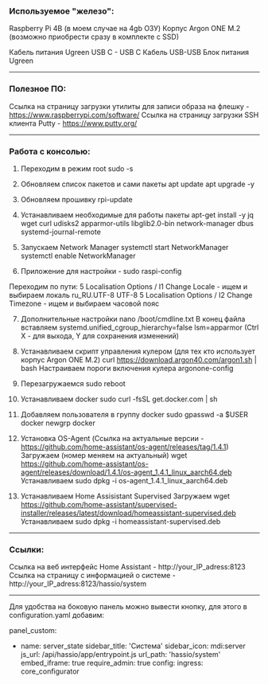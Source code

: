 ### Используемое "железо":
Raspberry Pi 4B (в моем случае на 4gb ОЗУ)
Корпус Argon ONE M.2 (возможно приобрести сразу в комплекте с SSD)

Кабель питания Ugreen USB C - USB C
Кабель USB-USB
Блок питания Ugreen 

__________________________________________________________________

### Полезное ПО:
Ссылка на страницу загрузки утилиты для записи образа на флешку - https://www.raspberrypi.com/software/
Ссылка на страницу загрузки SSH клиента Putty - https://www.putty.org/
__________________________________________________________________

### Работа с консолью:

1. Переходим в режим root
sudo -s

2. Обновляем список пакетов и сами пакеты
apt update
apt upgrade -y

3. Обновляем прошивку
rpi-update

4. Устанавливаем необходимые для работы пакеты
apt-get install -y jq wget curl udisks2 apparmor-utils libglib2.0-bin network-manager dbus systemd-journal-remote

5. Запускаем Network Manager
systemctl start NetworkManager
systemctl enable NetworkManager

6. Приложение для настройки -
sudo raspi-config

Переходим по пути:
5 Localisation Options / I1 Change Locale - ищем и выбираем локаль ru_RU.UTF-8 UTF-8
5 Localisation Options / I2 Change Timezone - ищем и выбираем часовой пояс

7. Дополнительные настройки
nano /boot/cmdline.txt
В конец файла вставляем systemd.unified_cgroup_hierarchy=false lsm=apparmor
(Ctrl X - для выхода, Y для сохранения изменений)

8. Устанавливаем скрипт управления кулером (для тех кто использует корпус Argon ONE M.2)
curl https://download.argon40.com/argon1.sh | bash
Настраиваем пороги включения кулера
argonone-config

9. Перезагружаемся
sudo reboot

10. Устанавливаем docker
sudo curl -fsSL get.docker.com | sh

11. Добавляем пользователя в группу docker
sudo gpasswd -a $USER docker
newgrp docker

12. Установка OS-Agent (Ссылка на актуальные версии - https://github.com/home-assistant/os-agent/releases/tag/1.4.1)
Загружаем (номер меняем на актуальный) 
wget https://github.com/home-assistant/os-agent/releases/download/1.4.1/os-agent_1.4.1_linux_aarch64.deb 
Устанавливаем 
sudo dpkg -i os-agent_1.4.1_linux_aarch64.deb

13. Устанавливаем Home Assisistant Supervised
Загружаем
wget https://github.com/home-assistant/supervised-installer/releases/latest/download/homeassistant-supervised.deb
Устанавливаем 
sudo dpkg -i homeassistant-supervised.deb

__________________________________________________________________
### Ссылки:
Ссылка на веб интерфейс Home Assistant - http://your_IP_adress:8123
Ссылка на страницу с информацией о системе - http://your_IP_adress:8123/hassio/system
__________________________________________________________________

Для удобства на боковую панель можно вывести кнопку, для этого в configuration.yaml добавим:

panel_custom:
  - name: server_state
    sidebar_title: 'Система'
    sidebar_icon: mdi:server
    js_url: /api/hassio/app/entrypoint.js
    url_path: 'hassio/system'
    embed_iframe: true
    require_admin: true
    config:
      ingress: core_configurator 
